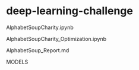 # deep-learning-challenge

AlphabetSoupCharity.ipynb

AlphabetSoupCharity_Optimization.ipynb

AlphabetSoup_Report.md 

MODELS
